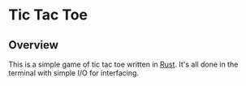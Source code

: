 # Tic Tac Toe
## Overview
This is a simple game of tic tac toe written in [Rust](https://rust-lang.org).  It's all done in the terminal with simple I/O for interfacing.

